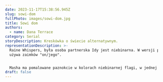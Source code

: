 ```yaml
---
date: 2023-11-17T15:38:56.945Z
slug: sowi-dom
fullPhoto: images/sowi-dom.jpg
title: Sowi dom
authors:
  - name: Dana Terrace
category: Serial
storyDescription: Kreskówka o świecie alternatywnym.
representationDescription: >-
  Raine Whispers, była osoba partnerska Idy jest niebinarna. W wersji polskiej
  używa zaimków "on/jego".


  Masha ma pomalowane paznokcie w kolorach niebinarnej flagi, w jednej ze scen nosi plakietkę z zaimkami "they/them"
draft: false
---
```

